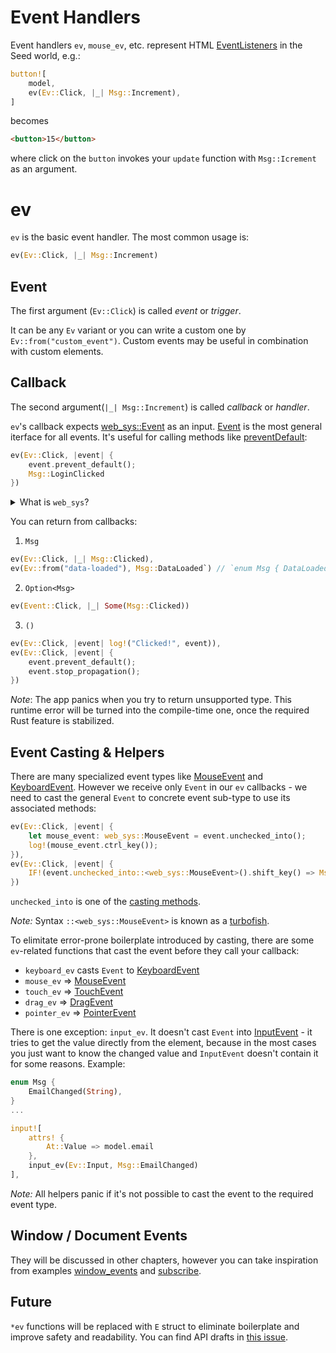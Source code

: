 # Event Handlers

Event handlers `ev`, `mouse_ev`, etc. represent HTML [EventListeners](https://developer.mozilla.org/en-US/docs/Web/API/EventListener) in the Seed world, e.g.:
```rust
button![
    model, 
    ev(Ev::Click, |_| Msg::Increment),
]
```
becomes
```html
<button>15</button>
```
where click on the `button` invokes your `update` function with `Msg::Icrement` as an argument.

# ev

`ev` is the basic event handler. The most common usage is:
```rust
ev(Ev::Click, |_| Msg::Increment)
```
## Event

The first argument (`Ev::Click`) is called _event_ or _trigger_.

It can be any `Ev` variant or you can write a custom one by `Ev::from("custom_event")`. Custom events may be useful in combination with custom elements.

## Callback

The second argument(`|_| Msg::Increment`) is called _callback_ or _handler_.

`ev`'s callback expects [web_sys::Event](https://rustwasm.github.io/wasm-bindgen/api/web_sys/struct.Event.html) as an input. [Event](https://developer.mozilla.org/en-US/docs/Web/API/Event) is the most general iterface for all events. It's useful for calling methods like [preventDefault](https://developer.mozilla.org/en-US/docs/Web/API/Event/preventDefault):
```rust
ev(Ev::Click, |event| {
    event.prevent_default();
    Msg::LoginClicked
})
```

<details>
<summary>What is <code>web_sys</code>?</summary>

[web_sys](https://rustwasm.github.io/wasm-bindgen/api/web_sys/) crate is basically a Rust interface for Web APIs. You'll see it in many examples and docs. It's automatically imported from `seed`. 
However the Seed's one doesn't cover all Web APIs - when the compiler can't find a method, but you are sure `web_sys` supports it, you'll have to enable corresponding `web_sys`'s features - see [Cargo.toml](https://github.com/seed-rs/seed/blob/a240eab1c69b21f9dbe07134f821546bdfbfb616/examples/user_media/Cargo.toml#L14-L21) in `user_media` example. You'll find required features in `web_sys` docs - e.g. [HtmlMediaElement](https://rustwasm.github.io/wasm-bindgen/api/web_sys/struct.HtmlMediaElement.html).

</details>

You can return from callbacks:
1. `Msg`
```rust
ev(Ev::Click, |_| Msg::Clicked),
ev(Ev::from("data-loaded"), Msg::DataLoaded`) // `enum Msg { DataLoaded(web_sys:Event) }`
```
2. `Option<Msg>`
```rust
ev(Event::Click, |_| Some(Msg::Clicked))
```
3. `()`
```rust
ev(Ev::Click, |event| log!("Clicked!", event)),
ev(Ev::Click, |event| {
    event.prevent_default();
    event.stop_propagation();
})
```

_Note_: The app panics when you try to return unsupported type. This runtime error will be turned into the compile-time one, once the required Rust feature is stabilized.

## Event Casting & Helpers

There are many specialized event types like [MouseEvent](https://developer.mozilla.org/en-US/docs/Web/API/MouseEvent) and [KeyboardEvent](https://developer.mozilla.org/en-US/docs/Web/API/KeyboardEvent). However we receive only `Event` in our `ev` callbacks - we need to cast the general `Event` to concrete event sub-type to use its associated methods:

```rust
ev(Ev::Click, |event| {
    let mouse_event: web_sys::MouseEvent = event.unchecked_into();
    log!(mouse_event.ctrl_key());
}),
ev(Ev::Click, |event| {
    IF!(event.unchecked_into::<web_sys::MouseEvent>().shift_key() => Msg::Increment)
})
```

`unchecked_into` is one of the [casting methods](https://rustwasm.github.io/wasm-bindgen/api/wasm_bindgen/trait.JsCast.html). 

_Note:_ Syntax `::<web_sys::MouseEvent>` is known as a [turbofish](https://github.com/jplatte/turbo.fish).

To elimitate error-prone boilerplate introduced by casting, there are some `ev`-related functions that cast the event before they call your callback:
- `keyboard_ev` casts `Event` to [KeyboardEvent](https://rustwasm.github.io/wasm-bindgen/api/web_sys/struct.KeyboardEvent.html)
- `mouse_ev` => [MouseEvent](https://rustwasm.github.io/wasm-bindgen/api/web_sys/struct.MouseEvent.html)
- `touch_ev` => [TouchEvent](https://rustwasm.github.io/wasm-bindgen/api/web_sys/struct.TouchEvent.html)
- `drag_ev` => [DragEvent](https://rustwasm.github.io/wasm-bindgen/api/web_sys/struct.DragEvent.html)
- `pointer_ev` => [PointerEvent](https://rustwasm.github.io/wasm-bindgen/api/web_sys/struct.PointerEvent.html)

There is one exception: `input_ev`. It doesn't cast `Event` into [InputEvent]() - it tries to get the value directly from the element, because in the most cases you just want to know the changed value and `InputEvent` doesn't contain it for some reasons. Example:
```rust
enum Msg {
    EmailChanged(String),
}
...

input![
    attrs! {
        At::Value => model.email
    },
    input_ev(Ev::Input, Msg::EmailChanged)
],
```

_Note:_ All helpers panic if it's not possible to cast the event to the required event type.

## Window / Document Events

They will be discussed in other chapters, however you can take inspiration from examples [window_events](https://github.com/seed-rs/seed/blob/2b134d1de2a8b9aa520d11be6e45eef1e5fcd527/examples/window_events/src/lib.rs#L43-L48) and [subscribe](https://github.com/seed-rs/seed/blob/2b134d1de2a8b9aa520d11be6e45eef1e5fcd527/examples/subscribe/src/lib.rs#L15-L18).

## Future

`*ev` functions will be replaced with `E` struct to eliminate boilerplate and improve safety and readability. You can find API drafts in [this issue](https://github.com/seed-rs/seed/issues/331#issuecomment-590956553).

